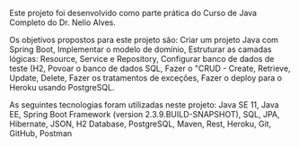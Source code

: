 Este projeto foi desenvolvido como parte prática do Curso de Java Completo do Dr. Nelio Alves.

Os objetivos propostos para este projeto são:
Criar um projeto Java com Spring Boot,
Implementar o modelo de domínio,
Estruturar as camadas lógicas: Resource, Service e Repository,
Configurar banco de dados de teste (H2,
Povoar o banco de dados SQL,
Fazer o "CRUD - Create, Retrieve, Update, Delete,
Fazer os tratamentos de exceções,
Fazer o deploy para o Heroku usando PostgreSQL.

As seguintes tecnologias foram utilizadas neste projeto:
Java SE 11,
Java EE,
Spring Boot Framework (version 2.3.9.BUILD-SNAPSHOT),
SQL,
JPA,
Hibernate,
JSON,
H2 Database,
PostgreSQL,
Maven,
Rest,
Heroku,
Git,
GitHub,
Postman
